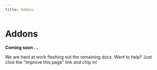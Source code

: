 ```yaml
---
title: Addons
---
```


# Addons

**Coming soon ...**

We are hard at work fleshing out the remaining docs. Want to help? Just click
the "Improve this page" link and chip in!
